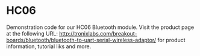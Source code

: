HC06
====

Demonstration code for our HC06 Bluetooth module. Visit the product page at the following URL:
http://tronixlabs.com/breakout-boards/bluetooth/bluetooth-to-uart-serial-wireless-adaptor/
for product information, tutorial liks and more. 
